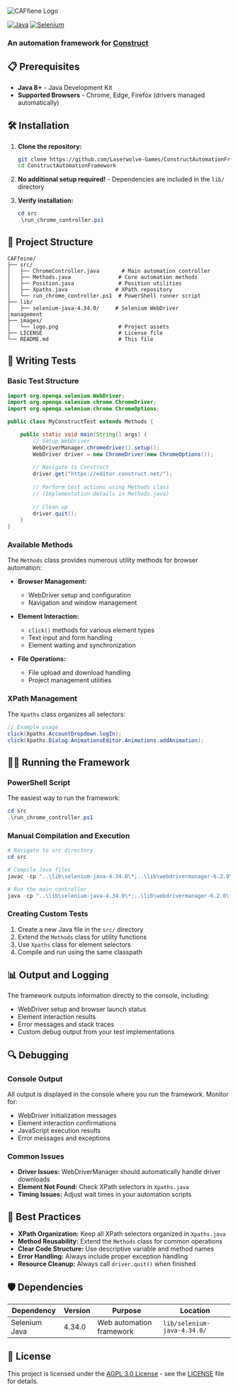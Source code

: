 ![CAFfiene Logo](images/logo.png)

[![Java](https://img.shields.io/badge/Java-ED8B00?style=for-the-badge&logo=java&logoColor=white)](https://www.java.com/)
[![Selenium](https://img.shields.io/badge/Selenium-43B02A?style=for-the-badge&logo=selenium&logoColor=white)](https://www.selenium.dev/)


### An automation framework for [Construct](https://www.construct.net/)

## 📋 Prerequisites

- **Java 8+** - Java Development Kit
- **Supported Browsers** - Chrome, Edge, Firefox (drivers managed automatically)

## 🛠️ Installation

1. **Clone the repository:**
   ```bash
   git clone https://github.com/Laserwolve-Games/ConstructAutomationFramework.git
   cd ConstructAutomationFramework
   ```

2. **No additional setup required!** - Dependencies are included in the `lib/` directory

3. **Verify installation:**
   ```powershell
   cd src
   .\run_chrome_controller.ps1
   ```

## 📁 Project Structure

```
CAFfeine/
├── src/
│   ├── ChromeController.java       # Main automation controller
│   ├── Methods.java               # Core automation methods
│   ├── Position.java              # Position utilities
│   ├── Xpaths.java               # XPath repository
│   └── run_chrome_controller.ps1  # PowerShell runner script
├── lib/
│   ├── selenium-java-4.34.0/     # Selenium WebDriver
│management
├── images/
│   └── logo.png                   # Project assets
├── LICENSE                        # License file
└── README.md                      # This file
```

## 🧪 Writing Tests

### Basic Test Structure

```java
import org.openqa.selenium.WebDriver;
import org.openqa.selenium.chrome.ChromeDriver;
import org.openqa.selenium.chrome.ChromeOptions;

public class MyConstructTest extends Methods {

    public static void main(String[] args) {
        // Setup WebDriver
        WebDriverManager.chromedriver().setup();
        WebDriver driver = new ChromeDriver(new ChromeOptions());
        
        // Navigate to Construct
        driver.get("https://editor.construct.net/");
        
        // Perform test actions using Methods class
        // (Implementation details in Methods.java)
        
        // Clean up
        driver.quit();
    }
}
```

### Available Methods

The `Methods` class provides numerous utility methods for browser automation:

- **Browser Management:**
  - WebDriver setup and configuration
  - Navigation and window management

- **Element Interaction:**
  - `click()` methods for various element types
  - Text input and form handling
  - Element waiting and synchronization

- **File Operations:**
  - File upload and download handling
  - Project management utilities

### XPath Management

The `Xpaths` class organizes all selectors:

```java
// Example usage
click(Xpaths.AccountDropdown.logIn);
click(Xpaths.Dialog.AnimationsEditor.Animations.addAnimation);
```

## 🏃‍♂️ Running the Framework

### PowerShell Script

The easiest way to run the framework:

```powershell
cd src
.\run_chrome_controller.ps1
```

### Manual Compilation and Execution

```powershell
# Navigate to src directory
cd src

# Compile Java files
javac -cp "..\lib\selenium-java-4.34.0\*;..\lib\webdrivermanager-6.2.0\*" *.java

# Run the main controller
java -cp "..\lib\selenium-java-4.34.0\*;..\lib\webdrivermanager-6.2.0\*;." ChromeController
```

### Creating Custom Tests

1. Create a new Java file in the `src/` directory
2. Extend the `Methods` class for utility functions
3. Use `Xpaths` class for element selectors
4. Compile and run using the same classpath

## 📊 Output and Logging

The framework outputs information directly to the console, including:
- WebDriver setup and browser launch status
- Element interaction results
- Error messages and stack traces
- Custom debug output from your test implementations

## 🔍 Debugging

### Console Output

All output is displayed in the console where you run the framework. Monitor for:
- WebDriver initialization messages
- Element interaction confirmations
- JavaScript execution results
- Error messages and exceptions

### Common Issues

- **Driver Issues:** WebDriverManager should automatically handle driver downloads
- **Element Not Found:** Check XPath selectors in `Xpaths.java`
- **Timing Issues:** Adjust wait times in your automation scripts

## 📝 Best Practices

- **XPath Organization:** Keep all XPath selectors organized in `Xpaths.java`
- **Method Reusability:** Extend the `Methods` class for common operations
- **Clear Code Structure:** Use descriptive variable and method names
- **Error Handling:** Always include proper exception handling
- **Resource Cleanup:** Always call `driver.quit()` when finished

## 🛡️ Dependencies

| Dependency | Version | Purpose | Location |
|------------|---------|---------|----------|
| Selenium Java | 4.34.0 | Web automation framework | `lib/selenium-java-4.34.0/` |


## 📄 License

This project is licensed under the [AGPL 3.0 License](https://www.gnu.org/licenses/agpl-3.0.html.en) - see the [LICENSE](LICENSE) file for details.
